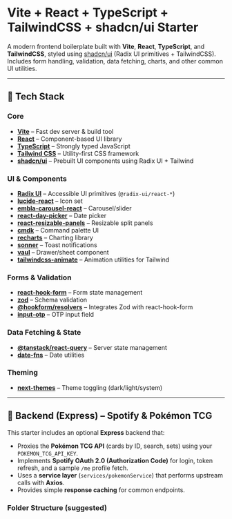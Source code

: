 # Vite + React + TypeScript + TailwindCSS + shadcn/ui Starter

A modern frontend boilerplate built with **Vite**, **React**, **TypeScript**, and **TailwindCSS**, styled using [shadcn/ui](https://ui.shadcn.com/) (Radix UI primitives + TailwindCSS).  
Includes form handling, validation, data fetching, charts, and other common UI utilities.

---

## 🚀 Tech Stack

### Core
- **[Vite](https://vitejs.dev/)** – Fast dev server & build tool
- **[React](https://react.dev/)** – Component-based UI library
- **[TypeScript](https://www.typescriptlang.org/)** – Strongly typed JavaScript
- **[Tailwind CSS](https://tailwindcss.com/)** – Utility-first CSS framework
- **[shadcn/ui](https://ui.shadcn.com/)** – Prebuilt UI components using Radix UI + Tailwind

### UI & Components
- **[Radix UI](https://www.radix-ui.com/)** – Accessible UI primitives (`@radix-ui/react-*`)
- **[lucide-react](https://lucide.dev/)** – Icon set
- **[embla-carousel-react](https://www.embla-carousel.com/)** – Carousel/slider
- **[react-day-picker](https://react-day-picker.js.org/)** – Date picker
- **[react-resizable-panels](https://github.com/bvaughn/react-resizable-panels)** – Resizable split panels
- **[cmdk](https://cmdk.paco.me/)** – Command palette UI
- **[recharts](https://recharts.org/)** – Charting library
- **[sonner](https://sonner.emilkowal.ski/)** – Toast notifications
- **[vaul](https://vaul.emilkowal.ski/)** – Drawer/sheet component
- **[tailwindcss-animate](https://tailwindcss-animate.vercel.app/)** – Animation utilities for Tailwind

### Forms & Validation
- **[react-hook-form](https://react-hook-form.com/)** – Form state management
- **[zod](https://zod.dev/)** – Schema validation
- **[@hookform/resolvers](https://react-hook-form.com/api/useform/resolvers)** – Integrates Zod with react-hook-form
- **[input-otp](https://input-otp.dev/)** – OTP input field

### Data Fetching & State
- **[@tanstack/react-query](https://tanstack.com/query/latest)** – Server state management
- **[date-fns](https://date-fns.org/)** – Date utilities

### Theming
- **[next-themes](https://github.com/pacocoursey/next-themes)** – Theme toggling (dark/light/system)

---

## 🧩 Backend (Express) – Spotify & Pokémon TCG

This starter includes an optional **Express** backend that:
- Proxies the **Pokémon TCG API** (cards by ID, search, sets) using your `POKEMON_TCG_API_KEY`.
- Implements **Spotify OAuth 2.0 (Authorization Code)** for login, token refresh, and a sample `/me` profile fetch.
- Uses a **service layer** (`services/pokemonService`) that performs upstream calls with **Axios**.
- Provides simple **response caching** for common endpoints.

### Folder Structure (suggested)
